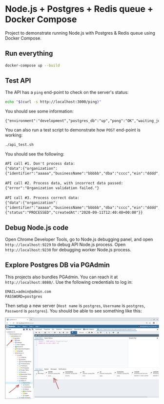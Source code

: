 # Node.js + Postgres + Redis queue + Docker Compose

Project to demonstrate running Node.js with Postgres & Redis queue using Docker Compose.

## Run everything

```sh
docker-compose up --build
```

## Test API

The API has a `ping` end-point to check on the server's status:

```sh
echo "$(curl -s http://localhost:3000/ping)"
```

You should see some information:

```
{"environment":"development","postgres_db":"up","pong":"OK","waiting_jobs":0,"active_jobs":0,"completed_jobs":2,"failed_jobs":0,"delayed_jobs":0}
```

You can also run a test script to demonstrate how `POST` end-point is working:

```sh
./api_test.sh
```

You should see the following:

```
API call #1. Don't process data:
{"data":{"organization":{"identifier":"aaaaa","businessName":"bbbbb","dba":"cccc","ein":"dddd","businessCity":"eeee"}}}

API call #2. Process data, with incorrect data passed:
{"error":"Organization validation failed."}

API call #3. Process correct data:
{"data":{"organization":{"identifier":"aaaaa","businessName":"bbbbb","dba":"cccc","ein":"dddd","businessCity":"eeee"}},"result":{"status":"PROCESSED","createdAt":"2020-09-11T12:40:48+00:00"}}
```

## Debug Node.js code

Open Chrome Developer Tools, go to Node.js debugging panel, and open `http://localhost:9229` to debug API Node.js process. Open `http://localhost:9230` for debugging worker Node.js process.

## Explore Postgres DB via PGAdmin

This projects also bundles PGAdmin. You can reach it at `http://localhost:8080/`. Use the following credentials to log in:

```
EMAIL=admin@admin.com
PASSWORD=postgres
```

Then setup a new server (`Host name` is `postgres`, `Username` is `postgres`, `Password` is `postgres`). You should be able to see something like this:

![PGAdmin demo](./pgadmin_demo.png)
